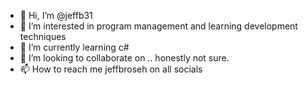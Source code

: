 - 👋 Hi, I’m @jeffb31
- 👀 I’m interested in program management and learning development techniques
- 🌱 I’m currently learning c#
- 💞️ I’m looking to collaborate on .. honestly not sure. 
- 📫 How to reach me jeffbroseh on all socials

<!---
jeffb31/jeffb31 is a ✨ special ✨ repository because its `README.md` (this file) appears on your GitHub profile.
You can click the Preview link to take a look at your changes.
--->
